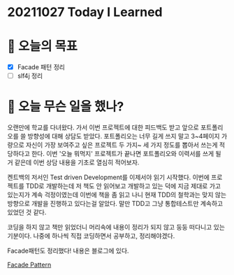 # 20211027 Today I Learned

# 🎯 오늘의 목표

- [x]  Facade 패턴 정리
- [ ]  slf4j 정리

# 📖 오늘 무슨 일을 했나?

 오랜만에 학교를 다녀왔다. 가서 이번 프로젝트에 대한 피드백도 받고 앞으로 포트폴리오를 쓸 방향성에 대해 상담도 받았다. 포트폴리오는 너무 길게 쓰지 말고 3~4페이지 가량으로 자신이 가장 보여주고 싶은 프로젝트 두 가지~ 세 가지 정도를 뽑아서 쓰는게 적당하다고 한다. 이번 '오늘 뭐먹지' 프로젝트가 끝나면 포트폴리오와 이력서를 쓰게 될 거 같은데 이번 상담 내용을 기초로 열심히 적어보자.

 켄트백의 저서인 Test driven Development를 이제서야 읽기 시작했다. 이번에 프로젝트를 TDD로 개발하는데 저 책도 안 읽어보고 개발하고 있는 덕에 지금 제대로 가고 있는지가 계속 걱정이였는데 이번에 책을 좀 읽고 나니 현재 TDD의 철학과는 맞지 않는 방향으로 개발을 진행하고 있다는걸 알았다. 말만 TDD고 그냥 통합테스트만 계속하고 있었던 것 같다.

 코딩을 하지 않고 책만 읽었더니 머리속에 내용이 정리가 되지 않고 둥둥 떠다니고 있는 기분이다. 나중에 하나씩 직접 코딩하면서 공부하고, 정리해야겠다.

Facade패턴도 정리했다! 내용은 블로그에 있다.

[Facade Pattern](https://kj97.tistory.com/104)